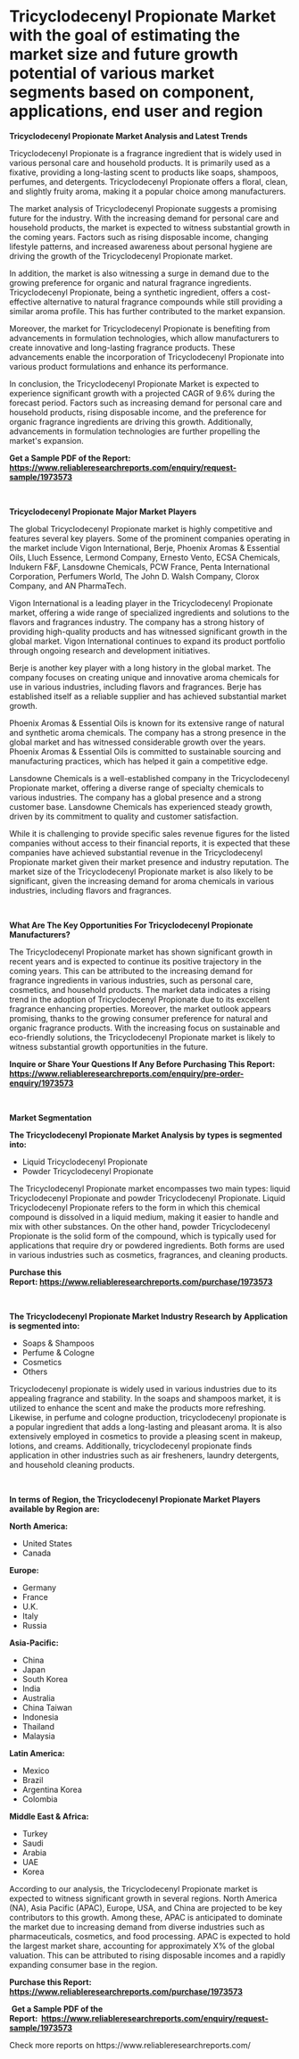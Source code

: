 <p><h1>Tricyclodecenyl Propionate Market with the goal of estimating the market size and future growth potential of various market segments based on component, applications, end user and region</h1></p><p><strong>Tricyclodecenyl Propionate Market Analysis and Latest Trends</strong></p>
<p><p>Tricyclodecenyl Propionate is a fragrance ingredient that is widely used in various personal care and household products. It is primarily used as a fixative, providing a long-lasting scent to products like soaps, shampoos, perfumes, and detergents. Tricyclodecenyl Propionate offers a floral, clean, and slightly fruity aroma, making it a popular choice among manufacturers.</p><p>The market analysis of Tricyclodecenyl Propionate suggests a promising future for the industry. With the increasing demand for personal care and household products, the market is expected to witness substantial growth in the coming years. Factors such as rising disposable income, changing lifestyle patterns, and increased awareness about personal hygiene are driving the growth of the Tricyclodecenyl Propionate market.</p><p>In addition, the market is also witnessing a surge in demand due to the growing preference for organic and natural fragrance ingredients. Tricyclodecenyl Propionate, being a synthetic ingredient, offers a cost-effective alternative to natural fragrance compounds while still providing a similar aroma profile. This has further contributed to the market expansion.</p><p>Moreover, the market for Tricyclodecenyl Propionate is benefiting from advancements in formulation technologies, which allow manufacturers to create innovative and long-lasting fragrance products. These advancements enable the incorporation of Tricyclodecenyl Propionate into various product formulations and enhance its performance.</p><p>In conclusion, the Tricyclodecenyl Propionate Market is expected to experience significant growth with a projected CAGR of 9.6% during the forecast period. Factors such as increasing demand for personal care and household products, rising disposable income, and the preference for organic fragrance ingredients are driving this growth. Additionally, advancements in formulation technologies are further propelling the market's expansion.</p></p>
<p><strong>Get a Sample PDF of the Report:&nbsp; <a href="https://www.reliableresearchreports.com/enquiry/request-sample/1973573">https://www.reliableresearchreports.com/enquiry/request-sample/1973573</a></strong></p>
<p>&nbsp;</p>
<p><strong>Tricyclodecenyl Propionate Major Market Players</strong></p>
<p><p>The global Tricyclodecenyl Propionate market is highly competitive and features several key players. Some of the prominent companies operating in the market include Vigon International, Berje, Phoenix Aromas & Essential Oils, Lluch Essence, Lermond Company, Ernesto Vento, ECSA Chemicals, Indukern F&F, Lansdowne Chemicals, PCW France, Penta International Corporation, Perfumers World, The John D. Walsh Company, Clorox Company, and AN PharmaTech.</p><p>Vigon International is a leading player in the Tricyclodecenyl Propionate market, offering a wide range of specialized ingredients and solutions to the flavors and fragrances industry. The company has a strong history of providing high-quality products and has witnessed significant growth in the global market. Vigon International continues to expand its product portfolio through ongoing research and development initiatives.</p><p>Berje is another key player with a long history in the global market. The company focuses on creating unique and innovative aroma chemicals for use in various industries, including flavors and fragrances. Berje has established itself as a reliable supplier and has achieved substantial market growth.</p><p>Phoenix Aromas & Essential Oils is known for its extensive range of natural and synthetic aroma chemicals. The company has a strong presence in the global market and has witnessed considerable growth over the years. Phoenix Aromas & Essential Oils is committed to sustainable sourcing and manufacturing practices, which has helped it gain a competitive edge.</p><p>Lansdowne Chemicals is a well-established company in the Tricyclodecenyl Propionate market, offering a diverse range of specialty chemicals to various industries. The company has a global presence and a strong customer base. Lansdowne Chemicals has experienced steady growth, driven by its commitment to quality and customer satisfaction.</p><p>While it is challenging to provide specific sales revenue figures for the listed companies without access to their financial reports, it is expected that these companies have achieved substantial revenue in the Tricyclodecenyl Propionate market given their market presence and industry reputation. The market size of the Tricyclodecenyl Propionate market is also likely to be significant, given the increasing demand for aroma chemicals in various industries, including flavors and fragrances.</p></p>
<p>&nbsp;</p>
<p><strong>What Are The Key Opportunities For Tricyclodecenyl Propionate Manufacturers?</strong></p>
<p><p>The Tricyclodecenyl Propionate market has shown significant growth in recent years and is expected to continue its positive trajectory in the coming years. This can be attributed to the increasing demand for fragrance ingredients in various industries, such as personal care, cosmetics, and household products. The market data indicates a rising trend in the adoption of Tricyclodecenyl Propionate due to its excellent fragrance enhancing properties. Moreover, the market outlook appears promising, thanks to the growing consumer preference for natural and organic fragrance products. With the increasing focus on sustainable and eco-friendly solutions, the Tricyclodecenyl Propionate market is likely to witness substantial growth opportunities in the future.</p></p>
<p><strong>Inquire or Share Your Questions If Any Before Purchasing This Report: <a href="https://www.reliableresearchreports.com/enquiry/pre-order-enquiry/1973573">https://www.reliableresearchreports.com/enquiry/pre-order-enquiry/1973573</a></strong></p>
<p>&nbsp;</p>
<p><strong>Market Segmentation</strong></p>
<p><strong>The Tricyclodecenyl Propionate Market Analysis by types is segmented into:</strong></p>
<p><ul><li>Liquid Tricyclodecenyl Propionate</li><li>Powder Tricyclodecenyl Propionate</li></ul></p>
<p><p>The Tricyclodecenyl Propionate market encompasses two main types: liquid Tricyclodecenyl Propionate and powder Tricyclodecenyl Propionate. Liquid Tricyclodecenyl Propionate refers to the form in which this chemical compound is dissolved in a liquid medium, making it easier to handle and mix with other substances. On the other hand, powder Tricyclodecenyl Propionate is the solid form of the compound, which is typically used for applications that require dry or powdered ingredients. Both forms are used in various industries such as cosmetics, fragrances, and cleaning products.</p></p>
<p><strong>Purchase this Report:&nbsp;<a href="https://www.reliableresearchreports.com/purchase/1973573">https://www.reliableresearchreports.com/purchase/1973573</a></strong></p>
<p>&nbsp;</p>
<p><strong>The Tricyclodecenyl Propionate Market Industry Research by Application is segmented into:</strong></p>
<p><ul><li>Soaps & Shampoos</li><li>Perfume & Cologne</li><li>Cosmetics</li><li>Others</li></ul></p>
<p><p>Tricyclodecenyl propionate is widely used in various industries due to its appealing fragrance and stability. In the soaps and shampoos market, it is utilized to enhance the scent and make the products more refreshing. Likewise, in perfume and cologne production, tricyclodecenyl propionate is a popular ingredient that adds a long-lasting and pleasant aroma. It is also extensively employed in cosmetics to provide a pleasing scent in makeup, lotions, and creams. Additionally, tricyclodecenyl propionate finds application in other industries such as air fresheners, laundry detergents, and household cleaning products.</p></p>
<p>&nbsp;</p>
<p><strong>In terms of Region, the Tricyclodecenyl Propionate Market Players available by Region are:</strong></p>
<p>
    <p> <strong> North America: </strong>
        <ul>
            <li>United States</li>
            <li>Canada</li>
        </ul>
        </p> 
    <p> <strong> Europe: </strong>
        <ul>
            <li>Germany</li>
            <li>France</li>
            <li>U.K.</li>
            <li>Italy</li>
            <li>Russia</li>
        </ul>
        </p> 
    <p> <strong> Asia-Pacific: </strong>
        <ul>
            <li>China</li>
            <li>Japan</li>
            <li>South Korea</li>
            <li>India</li>
            <li>Australia</li>
            <li>China Taiwan</li>
            <li>Indonesia</li>
            <li>Thailand</li>
            <li>Malaysia</li>
        </ul>
        </p> 
    <p> <strong> Latin America: </strong>
        <ul>
            <li>Mexico</li>
            <li>Brazil</li>
            <li>Argentina Korea</li>
            <li>Colombia</li>
        </ul>
        </p> 
    <p> <strong> Middle East & Africa: </strong>
        <ul>
            <li>Turkey</li>
            <li>Saudi</li>
            <li>Arabia</li>
            <li>UAE</li>
            <li>Korea</li>
        </ul>
    </p>
    </p>
<p><p>According to our analysis, the Tricyclodecenyl Propionate market is expected to witness significant growth in several regions. North America (NA), Asia Pacific (APAC), Europe, USA, and China are projected to be key contributors to this growth. Among these, APAC is anticipated to dominate the market due to increasing demand from diverse industries such as pharmaceuticals, cosmetics, and food processing. APAC is expected to hold the largest market share, accounting for approximately X% of the global valuation. This can be attributed to rising disposable incomes and a rapidly expanding consumer base in the region.</p></p>
<p><strong>Purchase this Report: <a href="https://www.reliableresearchreports.com/purchase/1973573">https://www.reliableresearchreports.com/purchase/1973573</a></strong></p>
<p>&nbsp;<strong>Get a Sample PDF of the Report:&nbsp;&nbsp;<a href="https://www.reliableresearchreports.com/enquiry/request-sample/1973573">https://www.reliableresearchreports.com/enquiry/request-sample/1973573</a></strong></p>
<p><strong></strong></p>
<p>Check more reports on https://www.reliableresearchreports.com/</p>
